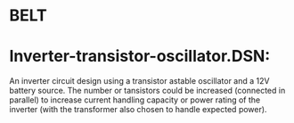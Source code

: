 # BELT

# Inverter-transistor-oscillator.DSN:
An inverter circuit design using a transistor astable oscillator and a 12V battery source. The number or tansistors could be increased (connected in parallel) to increase current handling capacity or power rating of the inverter (with the transformer also chosen to handle expected power).
